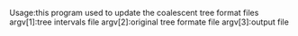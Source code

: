 Usage:this program used to update the coalescent tree format files
argv[1]:tree intervals file
argv[2]:original tree formate file
argv[3]:output file

